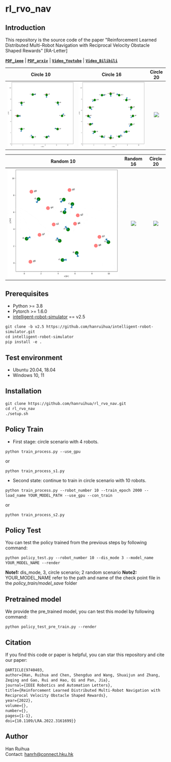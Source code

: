 # rl_rvo_nav

## Introduction

This repository is the source code of the paper "Reinforcement Learned Distributed Multi-Robot Navigation with Reciprocal Velocity Obstacle Shaped Rewards" [RA-Letter] 

**[`PDF_ieee`](https://ieeexplore.ieee.org/document/9740403)** | **[`PDF_arxiv`](https://arxiv.org/pdf/2203.10229.pdf)** | **[`Video_Youtube`](https://www.youtube.com/watch?v=-8a8Vqm6epM)** | **[`Video_Bilibili`](https://www.bilibili.com/video/BV1oS4y1U71B?spm_id_from=333.999.0.0)**

Circle 10                  |   Circle 16       | Circle 20 
:-------------------------:|:-------------------------:|:-------------------------:
![](rl_rvo_nav/gif/rl_rvo_cir_10.gif)  | ![](rl_rvo_nav/gif/rl_rvo_cir_16.gif) | ![](rl_rvo_nav/gif/rl_rvo_cir_20.gif)

Random 10                  | Random 16  | Circle 20 
:-------------------------:|:-------------------------:|:-------------------------:
![](rl_rvo_nav/gif/rl_rvo_random_10.gif) | ![](rl_rvo_nav/gif/rl_rvo_random_16.gif) | ![](rl_rvo_nav/gif/rl_rvo_random_20.gif)

## Prerequisites

- Python >= 3.8
- Pytorch >= 1.6.0
- [intelligent-robot-simulator](https://github.com/hanruihua/intelligent-robot-simulator) == v2.5

```
git clone -b v2.5 https://github.com/hanruihua/intelligent-robot-simulator.git
cd intelligent-robot-simulator
pip install -e .
```

## Test environment

- Ubuntu 20.04, 18.04
- Windows 10, 11

## Installation

```
git clone https://github.com/hanruihua/rl_rvo_nav.git
cd rl_rvo_nav
./setup.sh
```

## Policy Train

- First stage: circle scenario with 4 robots.

```
python train_process.py --use_gpu
```

or

```
python train_process_s1.py
```

- Second state: continue to train in circle scenario with 10 robots.

```
python train_process.py --robot_number 10 --train_epoch 2000 --load_name YOUR_MODEL_PATH --use_gpu --con_train
```

or

```
python train_process_s2.py
```

## Policy Test

You can test the policy trained from the previous steps by following command:

```
python policy_test.py --robot_number 10 --dis_mode 3 --model_name YOUR_MODEL_NAME --render
```

**Note1:** dis_mode, 3, circle scenario; 2 random scenario
**Note2:** YOUR_MODEL_NAME refer to the path and name of the check point file in the *policy_train/model_save* folder

## Pretrained model

We provide the pre_trained model, you can test this model by following command:

```
python policy_test_pre_train.py --render
```

## Citation

If you find this code or paper is helpful, you can star this repository and cite our paper:

```
@ARTICLE{9740403,  
author={Han, Ruihua and Chen, Shengduo and Wang, Shuaijun and Zhang, Zeqing and Gao, Rui and Hao, Qi and Pan, Jia},  
journal={IEEE Robotics and Automation Letters},  
title={Reinforcement Learned Distributed Multi-Robot Navigation with Reciprocal Velocity Obstacle Shaped Rewards},  
year={2022}, 
volume={}, 
number={}, 
pages={1-1}, 
doi={10.1109/LRA.2022.3161699}}
```

## Author

Han Ruihua  
Contact: hanrh@connect.hku.hk



